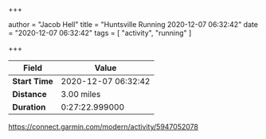 +++

author = "Jacob Hell"
title = "Huntsville Running 2020-12-07 06:32:42"
date = "2020-12-07 06:32:42"
tags = [
    "activity", "running"
]

+++

<!--more-->

|Field  |Value  |
|--- | --- |
|**Start Time**|2020-12-07 06:32:42|
|**Distance**|3.00 miles|
|**Duration**|0:27:22.999000|

https://connect.garmin.com/modern/activity/5947052078